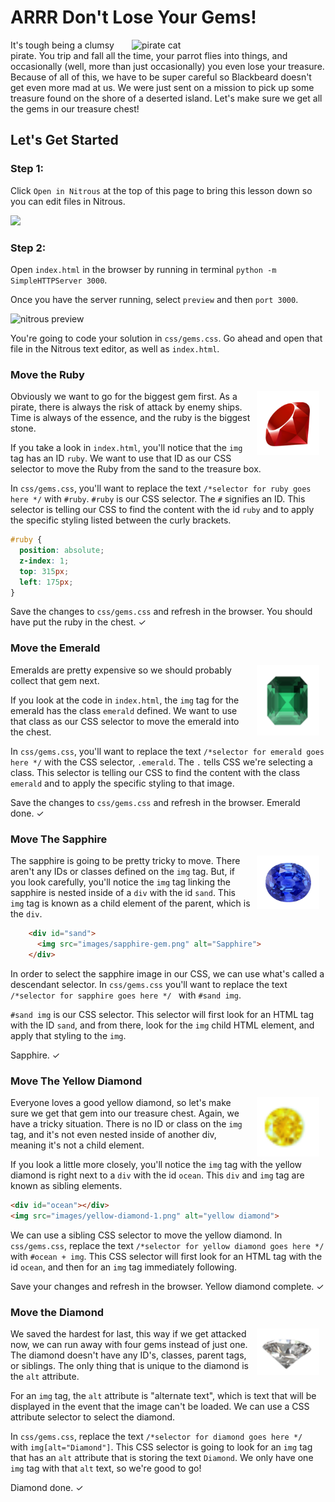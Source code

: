 # ARRR Don't Lose Your Gems!

<img src="https://s3.amazonaws.com/after-school-assets/pirate-cat.jpg" alt="pirate cat" width="300" align="right" hspace="10">

It's tough being a clumsy pirate. You trip and fall all the time, your parrot flies into things, and occasionally (well, more than just occasionally) you even lose your treasure. Because of all of this, we have to be super careful so Blackbeard doesn't get even more mad at us. We were just sent on a mission to pick up some treasure found on the shore of a deserted island. Let's make sure we get all the gems in our treasure chest!


## Let's Get Started

### Step 1:

Click `Open in Nitrous` at the top of this page to bring this lesson down so you can edit files in Nitrous.

<img src="https://s3.amazonaws.com/after-school-assets/open-in-nitrous.png">

### Step 2:

Open `index.html` in the browser by running in terminal `python -m SimpleHTTPServer 3000`. 

Once you have the server running, select `preview` and then `port 3000`.

<img src="https://s3.amazonaws.com/after-school-assets/nitrous-preview.png" alt="nitrous preview">

You're going to code your solution in `css/gems.css`. Go ahead and open that file in the Nitrous text editor, as well as `index.html`.

### Move the Ruby

<img src="images/ruby-gem.png" align="right" width="100px" hspace="10">

Obviously we want to go for the biggest gem first. As a pirate, there is always the risk of attack by enemy ships. Time is always of the essence, and the ruby is the biggest stone. 

If you take a look in `index.html`, you'll notice that the `img` tag has an ID `ruby`. We want to use that ID as our CSS selector to move the Ruby from the sand to the treasure box.

In `css/gems.css`, you'll want to replace the text `/*selector for ruby goes here */` with `#ruby`. `#ruby` is our CSS selector. The `#` signifies an ID. This selector is telling our CSS to find the content with the id `ruby` and to apply the specific styling listed between the curly brackets.

```css
#ruby {
  position: absolute;
  z-index: 1;
  top: 315px;
  left: 175px;
}
```

Save the changes to `css/gems.css` and refresh in the browser. You should have put the ruby in the chest. &#10003;

### Move the Emerald

<img src="images/emerald-gem.png" align="right" width="100px" hspace="10">

Emeralds are pretty expensive so we should probably collect that gem next.

If you look at the code in `index.html`, the `img` tag for the emerald has the class `emerald` defined. We want to use that class as our CSS selector to move the emerald into the chest.

In `css/gems.css`, you'll want to replace the text `/*selector for emerald goes here */` with the CSS selector, `.emerald`. The `.` tells CSS we're selecting a class. This selector is telling our CSS to find the content with the class `emerald` and to apply the specific styling to that image.

Save the changes to `css/gems.css` and refresh in the browser. Emerald done. &#10003;


### Move The Sapphire

<img src="images/sapphire-gem.png" align="right" width="100px" hspace="10">

The sapphire is going to be pretty tricky to move. There aren't any IDs or classes defined on the `img` tag. But, if you look carefully, you'll notice the `img` tag linking the sapphire is nested inside of a `div` with the id `sand`. This `img` tag is known as a child element of the parent, which is the `div`. 

```html
    <div id="sand">
      <img src="images/sapphire-gem.png" alt="Sapphire">
    </div>

```

In order to select the sapphire image in our CSS, we can use what's called a descendant selector. In `css/gems.css` you'll want to replace the text `/*selector for sapphire goes here */ ` with `#sand img`. 

`#sand img` is our CSS selector. This selector will first look for an HTML tag with the ID `sand`, and from there, look for the `img` child HTML element, and apply that styling to the `img`.

Sapphire.  &#10003;

### Move The Yellow Diamond

<img src="images/yellow-diamond-1.png" align="right" width="100px" hspace="10">

Everyone loves a good yellow diamond, so let's make sure we get that gem into our treasure chest. Again, we have a tricky situation. There is no ID or class on the `img` tag, and it's not even nested inside of another div, meaning it's not a child element. 

If you look a little more closely, you'll notice the `img` tag with the yellow diamond is right next to a `div` with the id `ocean`. This `div` and `img` tag are known as sibling elements.

```html
<div id="ocean"></div>
<img src="images/yellow-diamond-1.png" alt="yellow diamond">
```

We can use a sibling CSS selector to move the yellow diamond. In `css/gems.css`, replace the text `/*selector for yellow diamond goes here */ ` with `#ocean + img`. This CSS selector will first look for an HTML tag with the id `ocean`, and then for an `img` tag immediately following. 

Save your changes and refresh in the browser. Yellow diamond complete. &#10003;

### Move the Diamond

<img src="images/diamond-gem.png" align="right" width="100px" hspace="10">


We saved the hardest for last, this way if we get attacked now, we can run away with four gems instead of just one. The diamond doesn't have any ID's, classes, parent tags, or siblings. The only thing that is unique to the diamond is the `alt` attribute. 

For an `img` tag, the `alt` attribute is "alternate text", which is text that will be displayed in the event that the image can't be loaded. We can use a CSS attribute selector to select the diamond.

In `css/gems.css`, replace the text `/*selector for diamond goes here */ ` with `img[alt="Diamond"]`. This CSS selector is going to look for an `img` tag that has an `alt` attribute that is storing the text `Diamond`. We only have one `img` tag with that `alt` text, so we're good to go!

Diamond done.  &#10003; 
